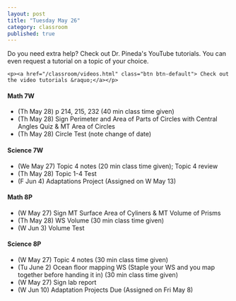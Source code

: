 ```yaml
---
layout: post
title: "Tuesday May 26"
category: classroom
published: true
---
```

<div class="alert alert-success" role="alert">
	<p>Do you need extra help? Check out Dr. Pineda's YouTube tutorials. You can even request a tutorial on a topic of your choice.</p>

    <p><a href="/classroom/videos.html" class="btn btn-default"> Check out the video tutorials &raquo;</a></p>
</div>

#### Math 7W
* (Th May 28) p 214, 215, 232 (40 min class time given)
* (Th May 28) Sign Perimeter and Area of Parts of Circles with Central Angles Quiz & MT Area of Circles
* (Th May 28) Circle Test (note change of date)

#### Science 7W
* (We May 27) Topic 4 notes (20 min class time given); Topic 4 review
* (Th May 28) Topic 1-4 Test
* (F Jun 4) Adaptations Project (Assigned on W May 13)

#### Math 8P
* (W May 27) Sign MT Surface Area of Cyliners & MT Volume of Prisms 
* (Th May 28) WS Volume (30 min class time given)
* (W Jun 3) Volume Test

#### Science 8P
* (W May 27) Topic 4 notes (30 min class time given)
* (Tu June 2) Ocean floor mapping WS (Staple your WS and you map together before handing it in) (30 min class time given)
* (W May 27) Sign lab report 
* (W Jun 10) Adaptation Projects Due (Assigned on Fri May 8)
